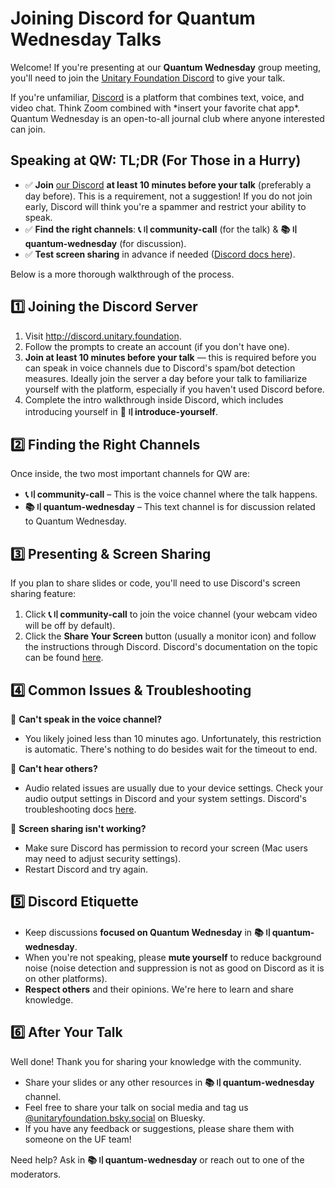 # Joining Discord for Quantum Wednesday Talks

Welcome!
If you're presenting at our **Quantum Wednesday** group meeting, you'll need to join the [Unitary Foundation Discord](http://discord.unitary.foundation) to give your talk.

If you're unfamiliar, [Discord](https://discord.com/) is a platform that combines text, voice, and video chat.
Think Zoom combined with \*insert your favorite chat app\*.
Quantum Wednesday is an open-to-all journal club where anyone interested can join.

## Speaking at QW: TL;DR (For Those in a Hurry)

- ✅ **Join** [our Discord](http://discord.unitary.foundation) **at least 10 minutes before your talk** (preferably a day before). This is a requirement, not a suggestion! If you do not join early, Discord will think you're a spammer and restrict your ability to speak.
- ✅ **Find the right channels**: **📞〢community-call** (for the talk) & **📚〢quantum-wednesday** (for discussion).
- ✅ **Test screen sharing** in advance if needed ([Discord docs here](https://support.discord.com/hc/en-us/articles/360040816151-Go-Live-and-Screen-Share)).

Below is a more thorough walkthrough of the process.

## 1️⃣ Joining the Discord Server

1. Visit http://discord.unitary.foundation.
2. Follow the prompts to create an account (if you don't have one).
3. **Join at least 10 minutes before your talk** — this is required before you can speak in voice channels due to Discord's spam/bot detection measures. Ideally join the server a day before your talk to familiarize yourself with the platform, especially if you haven't used Discord before.
4. Complete the intro walkthrough inside Discord, which includes introducing yourself in **👋〢introduce-yourself**.

## 2️⃣ Finding the Right Channels

Once inside, the two most important channels for QW are:
- **📞〢community-call** – This is the voice channel where the talk happens.
- **📚〢quantum-wednesday** – This text channel is for discussion related to Quantum Wednesday.

## 3️⃣ Presenting & Screen Sharing

If you plan to share slides or code, you'll need to use Discord's screen sharing feature:
1. Click **📞〢community-call** to join the voice channel (your webcam video will be off by default).
2. Click the **Share Your Screen** button (usually a monitor icon) and follow the instructions through Discord. Discord's documentation on the topic can be found [here](https://support.discord.com/hc/en-us/articles/360040816151-Go-Live-and-Screen-Share).

## 4️⃣ Common Issues & Troubleshooting

🔹 **Can't speak in the voice channel?**
- You likely joined less than 10 minutes ago. Unfortunately, this restriction is automatic. There's nothing to do besides wait for the timeout to end.

🔹 **Can't hear others?**
- Audio related issues are usually due to your device settings. Check your audio output settings in Discord and your system settings. Discord's troubleshooting docs [here](https://support.discord.com/hc/en-us/articles/360045138471-Discord-Voice-and-Video-Troubleshooting-Guide).

🔹 **Screen sharing isn't working?**
- Make sure Discord has permission to record your screen (Mac users may need to adjust security settings).
- Restart Discord and try again.

## 5️⃣ Discord Etiquette

- Keep discussions **focused on Quantum Wednesday** in **📚〢quantum-wednesday**.
- When you're not speaking, please **mute yourself** to reduce background noise (noise detection and suppression is not as good on Discord as it is on other platforms).
- **Respect others** and their opinions. We're here to learn and share knowledge.

## 6️⃣ After Your Talk

Well done!
Thank you for sharing your knowledge with the community.

- Share your slides or any other resources in **📚〢quantum-wednesday** channel.
- Feel free to share your talk on social media and tag us [@unitaryfoundation.bsky.social](https://bsky.app/profile/unitaryfoundation.bsky.social) on Bluesky.
- If you have any feedback or suggestions, please share them with someone on the UF team!

Need help? Ask in **📚〢quantum-wednesday** or reach out to one of the moderators.
